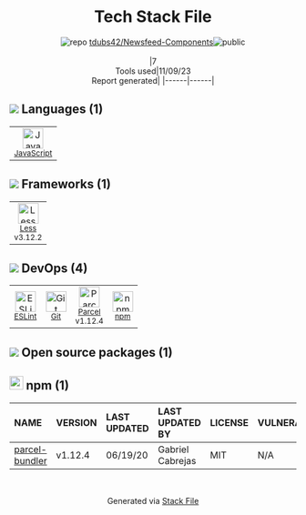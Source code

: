 <!--
--- Readme.md Snippet without images Start ---
## Tech Stack
tdubs42/Newsfeed-Components is built on the following main stack:
- [Less](http://lesscss.org/) – CSS Pre-processors / Extensions
- [JavaScript](https://developer.mozilla.org/en-US/docs/Web/JavaScript) – Languages
- [ESLint](http://eslint.org/) – Code Review
- [Parcel](https://parceljs.org/) – JS Build Tools / JS Task Runners

Full tech stack [here](/techstack.md)
--- Readme.md Snippet without images End ---

--- Readme.md Snippet with images Start ---
## Tech Stack
tdubs42/Newsfeed-Components is built on the following main stack:
- <img width='25' height='25' src='https://img.stackshare.io/service/1170/default_957cbc0168b4d37265e264469c888f776e57f42c.png' alt='Less'/> [Less](http://lesscss.org/) – CSS Pre-processors / Extensions
- <img width='25' height='25' src='https://img.stackshare.io/service/1209/javascript.jpeg' alt='JavaScript'/> [JavaScript](https://developer.mozilla.org/en-US/docs/Web/JavaScript) – Languages
- <img width='25' height='25' src='https://img.stackshare.io/service/3337/Q4L7Jncy.jpg' alt='ESLint'/> [ESLint](http://eslint.org/) – Code Review
- <img width='25' height='25' src='https://img.stackshare.io/service/8054/fC6Wad-S_400x400.jpg' alt='Parcel'/> [Parcel](https://parceljs.org/) – JS Build Tools / JS Task Runners

Full tech stack [here](/techstack.md)
--- Readme.md Snippet with images End ---
-->
<div align="center">

# Tech Stack File
![](https://img.stackshare.io/repo.svg "repo") [tdubs42/Newsfeed-Components](https://github.com/tdubs42/Newsfeed-Components)![](https://img.stackshare.io/public_badge.svg "public")
<br/><br/>
|7<br/>Tools used|11/09/23 <br/>Report generated|
|------|------|
</div>

## <img src='https://img.stackshare.io/languages.svg'/> Languages (1)
<table><tr>
  <td align='center'>
  <img width='36' height='36' src='https://img.stackshare.io/service/1209/javascript.jpeg' alt='JavaScript'>
  <br>
  <sub><a href="https://developer.mozilla.org/en-US/docs/Web/JavaScript">JavaScript</a></sub>
  <br>
  <sub></sub>
</td>

</tr>
</table>

## <img src='https://img.stackshare.io/frameworks.svg'/> Frameworks (1)
<table><tr>
  <td align='center'>
  <img width='36' height='36' src='https://img.stackshare.io/service/1170/default_957cbc0168b4d37265e264469c888f776e57f42c.png' alt='Less'>
  <br>
  <sub><a href="http://lesscss.org/">Less</a></sub>
  <br>
  <sub>v3.12.2</sub>
</td>

</tr>
</table>

## <img src='https://img.stackshare.io/devops.svg'/> DevOps (4)
<table><tr>
  <td align='center'>
  <img width='36' height='36' src='https://img.stackshare.io/service/3337/Q4L7Jncy.jpg' alt='ESLint'>
  <br>
  <sub><a href="http://eslint.org/">ESLint</a></sub>
  <br>
  <sub></sub>
</td>

<td align='center'>
  <img width='36' height='36' src='https://img.stackshare.io/service/1046/git.png' alt='Git'>
  <br>
  <sub><a href="http://git-scm.com/">Git</a></sub>
  <br>
  <sub></sub>
</td>

<td align='center'>
  <img width='36' height='36' src='https://img.stackshare.io/service/8054/fC6Wad-S_400x400.jpg' alt='Parcel'>
  <br>
  <sub><a href="https://parceljs.org/">Parcel</a></sub>
  <br>
  <sub>v1.12.4</sub>
</td>

<td align='center'>
  <img width='36' height='36' src='https://img.stackshare.io/service/1120/lejvzrnlpb308aftn31u.png' alt='npm'>
  <br>
  <sub><a href="https://www.npmjs.com/">npm</a></sub>
  <br>
  <sub></sub>
</td>

</tr>
</table>


## <img src='https://img.stackshare.io/group.svg' /> Open source packages (1)</h2>

## <img width='24' height='24' src='https://img.stackshare.io/service/1120/lejvzrnlpb308aftn31u.png'/> npm (1)

|NAME|VERSION|LAST UPDATED|LAST UPDATED BY|LICENSE|VULNERABILITIES|
|:------|:------|:------|:------|:------|:------|
|[parcel-bundler](https://www.npmjs.com/parcel-bundler)|v1.12.4|06/19/20|Gabriel Cabrejas |MIT|N/A|

<br/>
<div align='center'>

Generated via [Stack File](https://github.com/apps/stack-file)
